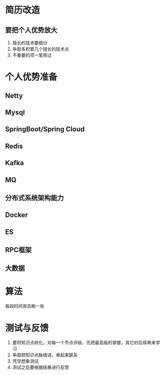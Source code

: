 # 简历改造
## 要把个人优势放大
1. 擅长的技术要细分
2. 争取多积累几个擅长的技术点
3. 不重要的项一笔带过

# 个人优势准备

## Netty

## Mysql

## SpringBoot/Spring Cloud

## Redis

## Kafka

## MQ

## 分布式系统架构能力

## Docker

## ES

## RPC框架

## 大数据

# 算法

每段时间突击刷一些

# 测试与反馈

1. 要将知识点树化，对每一个节点评级，先把最高级的掌握，其它的后续再来学习
2. 争取把知识点脉络话，串起来联系
3. 凭空想象测试
4. 测试之后要根据结果进行反馈
